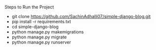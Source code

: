 Steps to Run the Project
- git clone https://github.com/SachinAdhalli07/simple-django-blog.git
- pip install -r requirements.txt
- cd simple-django-blog
- python manage.py makemigrations
- python manage.py migrate
- python manage.py runserver

